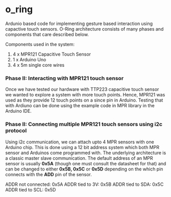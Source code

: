 # o_ring
 Ardunio based code for implementing gesture based interaction using capactive touch sensors.
 O-Ring architecture consists of many phases and components that care described below.
 
 Components used in the system:
 1. 4 x MPR121 Capacitive Touch Sensor
 2. 1 x Arduino Uno
 3. 4 x 5m single core wires
 
### Phase II: Interacting with MPR121 touch sensor
Once we have tested our hardware with TTP223 capacitive touch sensor we wanted to explore a system with more touch points. Hence, MPR121 was used as they provide 12 touch points on a since pin in Arduino.
Testing that with Ardiuno can be done using the example code in MPR library in the Arduino IDE.

### Phase II: Connecting multiple MPR121 touch sensors using i2c protocol
Using i2c communication, we can attach upto 4 MPR sensors with one Arduino chip. This is done using a 12 bit address system which both MPR sensor and Arduinos come programmed with. The underlying architecture is a classic master slave communication. 
The default address of an MPR sensor is usually **0x5A** (though one must consult the datasheet for that) and can be changed to either **0x5B, 0x5C** or **0x5D** depending on the which pin connects with the **ADD** pin of the sensor.

ADDR not connected: 0x5A
ADDR tied to 3V: 0x5B
ADDR tied to SDA: 0x5C
ADDR tied to SCL: 0x5D
